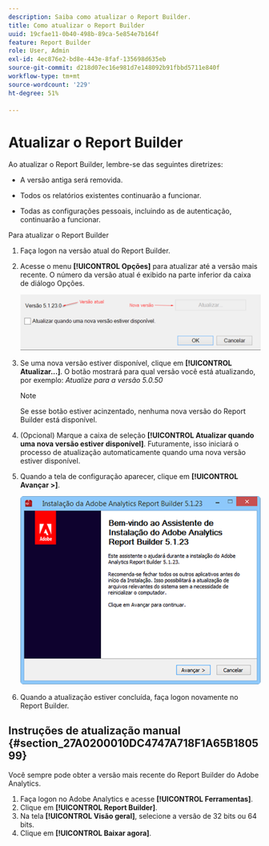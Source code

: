 ```yaml
---
description: Saiba como atualizar o Report Builder.
title: Como atualizar o Report Builder
uuid: 19cfae11-0b40-498b-89ca-5e854e7b164f
feature: Report Builder
role: User, Admin
exl-id: 4ec876e2-bd8e-443e-8faf-135698d635eb
source-git-commit: d218d07ec16e981d7e148092b91fbbd5711e840f
workflow-type: tm+mt
source-wordcount: '229'
ht-degree: 51%

---
```


# Atualizar o Report Builder

Ao atualizar o Report Builder, lembre-se das seguintes diretrizes:

* A versão antiga será removida.

* Todos os relatórios existentes continuarão a funcionar.

* Todas as configurações pessoais, incluindo as de autenticação, continuarão a funcionar.

Para atualizar o Report Builder

1. Faça logon na versão atual do Report Builder.
1. Acesse o menu **[!UICONTROL Opções]** para atualizar até a versão mais recente. O número da versão atual é exibido na parte inferior da caixa de diálogo Opções.

   ![Captura de tela mostrando a caixa de diálogo Opções, a versão atual e a nova versão.](assets/upgrade.png)

1. Se uma nova versão estiver disponível, clique em **[!UICONTROL Atualizar...]**. O botão mostrará para qual versão você está atualizando, por exemplo: *Atualize para a versão 5.0.50*

   >[!NOTE]
   >
   >Se esse botão estiver acinzentado, nenhuma nova versão do Report Builder está disponível.

1. (Opcional) Marque a caixa de seleção **[!UICONTROL Atualizar quando uma nova versão estiver disponível]**. Futuramente, isso iniciará o processo de atualização automaticamente quando uma nova versão estiver disponível.
1. Quando a tela de configuração aparecer, clique em **[!UICONTROL Avançar >]**.

   ![Captura de tela mostrando a tela Configuração do Report Builder.](assets/setup.png)

1. Quando a atualização estiver concluída, faça logon novamente no Report Builder.

## Instruções de atualização manual {#section_27A0200010DC4747A718F1A65B180599}

Você sempre pode obter a versão mais recente do Report Builder do Adobe Analytics.

1. Faça logon no Adobe Analytics e acesse **[!UICONTROL Ferramentas]**.
1. Clique em **[!UICONTROL Report Builder]**.
1. Na tela **[!UICONTROL Visão geral]**, selecione a versão de 32 bits ou 64 bits.
1. Clique em **[!UICONTROL Baixar agora]**.
